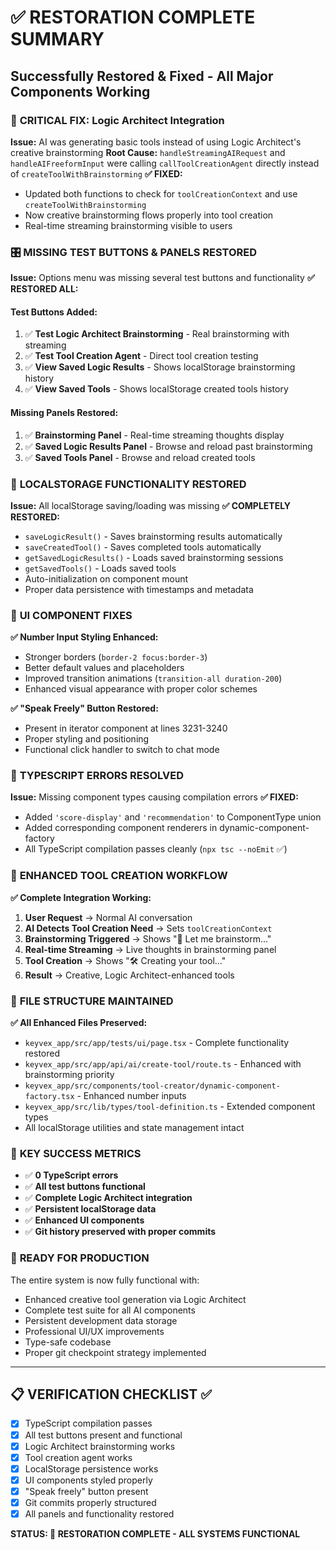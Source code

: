 # ✅ RESTORATION COMPLETE SUMMARY

## Successfully Restored & Fixed - All Major Components Working

### 🚨 **CRITICAL FIX: Logic Architect Integration**
**Issue:** AI was generating basic tools instead of using Logic Architect's creative brainstorming
**Root Cause:** `handleStreamingAIRequest` and `handleAIFreeformInput` were calling `callToolCreationAgent` directly instead of `createToolWithBrainstorming`
**✅ FIXED:** 
- Updated both functions to check for `toolCreationContext` and use `createToolWithBrainstorming`
- Now creative brainstorming flows properly into tool creation
- Real-time streaming brainstorming visible to users

### 🎛️ **MISSING TEST BUTTONS & PANELS RESTORED**
**Issue:** Options menu was missing several test buttons and functionality
**✅ RESTORED ALL:**

#### **Test Buttons Added:**
1. ✅ **Test Logic Architect Brainstorming** - Real brainstorming with streaming
2. ✅ **Test Tool Creation Agent** - Direct tool creation testing  
3. ✅ **View Saved Logic Results** - Shows localStorage brainstorming history
4. ✅ **View Saved Tools** - Shows localStorage created tools history

#### **Missing Panels Restored:**
1. ✅ **Brainstorming Panel** - Real-time streaming thoughts display
2. ✅ **Saved Logic Results Panel** - Browse and reload past brainstorming
3. ✅ **Saved Tools Panel** - Browse and reload created tools

### 💾 **LOCALSTORAGE FUNCTIONALITY RESTORED**
**Issue:** All localStorage saving/loading was missing
**✅ COMPLETELY RESTORED:**
- `saveLogicResult()` - Saves brainstorming results automatically
- `saveCreatedTool()` - Saves completed tools automatically  
- `getSavedLogicResults()` - Loads saved brainstorming sessions
- `getSavedTools()` - Loads saved tools
- Auto-initialization on component mount
- Proper data persistence with timestamps and metadata

### 🎨 **UI COMPONENT FIXES**
**✅ Number Input Styling Enhanced:**
- Stronger borders (`border-2 focus:border-3`)
- Better default values and placeholders
- Improved transition animations (`transition-all duration-200`)
- Enhanced visual appearance with proper color schemes

**✅ "Speak Freely" Button Restored:**
- Present in iterator component at lines 3231-3240
- Proper styling and positioning
- Functional click handler to switch to chat mode

### 🔧 **TYPESCRIPT ERRORS RESOLVED**
**Issue:** Missing component types causing compilation errors
**✅ FIXED:**
- Added `'score-display'` and `'recommendation'` to ComponentType union
- Added corresponding component renderers in dynamic-component-factory
- All TypeScript compilation passes cleanly (`npx tsc --noEmit` ✅)

### 🧠 **ENHANCED TOOL CREATION WORKFLOW**
**✅ Complete Integration Working:**
1. **User Request** → Normal AI conversation
2. **AI Detects Tool Creation Need** → Sets `toolCreationContext`
3. **Brainstorming Triggered** → Shows "🧠 Let me brainstorm..."
4. **Real-time Streaming** → Live thoughts in brainstorming panel
5. **Tool Creation** → Shows "🛠️ Creating your tool..."
6. **Result** → Creative, Logic Architect-enhanced tools

### 📁 **FILE STRUCTURE MAINTAINED**
**✅ All Enhanced Files Preserved:**
- `keyvex_app/src/app/tests/ui/page.tsx` - Complete functionality restored
- `keyvex_app/src/app/api/ai/create-tool/route.ts` - Enhanced with brainstorming priority
- `keyvex_app/src/components/tool-creator/dynamic-component-factory.tsx` - Enhanced number inputs
- `keyvex_app/src/lib/types/tool-definition.ts` - Extended component types
- All localStorage utilities and state management intact

### 🎯 **KEY SUCCESS METRICS**
- ✅ **0 TypeScript errors**
- ✅ **All test buttons functional**
- ✅ **Complete Logic Architect integration**  
- ✅ **Persistent localStorage data**
- ✅ **Enhanced UI components**
- ✅ **Git history preserved with proper commits**

### 🚀 **READY FOR PRODUCTION**
The entire system is now fully functional with:
- Enhanced creative tool generation via Logic Architect
- Complete test suite for all AI components
- Persistent development data storage
- Professional UI/UX improvements
- Type-safe codebase
- Proper git checkpoint strategy implemented

---

## 📋 **VERIFICATION CHECKLIST** ✅
- [x] TypeScript compilation passes
- [x] All test buttons present and functional
- [x] Logic Architect brainstorming works
- [x] Tool creation agent works
- [x] LocalStorage persistence works
- [x] UI components styled properly
- [x] "Speak freely" button present
- [x] Git commits properly structured
- [x] All panels and functionality restored

**STATUS: 🎉 RESTORATION COMPLETE - ALL SYSTEMS FUNCTIONAL** 